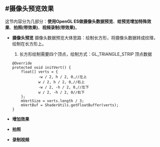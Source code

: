 #摄像头预览效果
---
这节内容分为几部分：**使用OpenGL ES做摄像头数据预览**、**给预览增加特殊效果**、**拍照(带效果)**、**视频录制(带效果)**。
* **摄像头预览**
    摄像头数据预览大体思路：绘制长方形，将摄像头数据转成纹理，绘制在长方形上。
    1. 长方形绘制需要四个顶点，绘制方式：GL_TRIANGLE_STRIP
    顶点数据
    ```
    @Override
    protected void initVert() {
        float[] verts = {
                -w / 2, h / 2, 0,//左上
                w / 2, h / 2, 0,//右上
                -w / 2, -h / 2, 0,//左下
                w / 2, -h / 2, 0//右下
        };
        mVertSize = verts.length / 3;
        mVertBuf = ShaderUtils.getFloatBuffer(verts);
    }
    ```
* **增加效果**

* **拍照**

* **录制视频**
